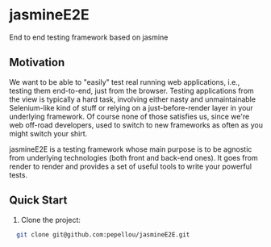 jasmineE2E
==========

End to end testing framework based on jasmine


Motivation
----------

We want to be able to "easily" test real running web applications, i.e., testing them end-to-end, just from the browser. 
Testing applications from the view is typically a hard task, involving either nasty and unmaintainable Selenium-like kind of stuff or relying on a just-before-render layer in your underlying framework. Of course none of those satisfies us, since we're web off-road developers, used to switch to new frameworks as often as you might switch your shirt.

jasmineE2E is a testing framework whose main purpose is to be agnostic from underlying technologies (both front and back-end ones). It goes from render to render and provides a set of useful tools to write your powerful tests.


Quick Start
-----------

1. Clone the project:

```bash
  git clone git@github.com:pepellou/jasmineE2E.git
```
